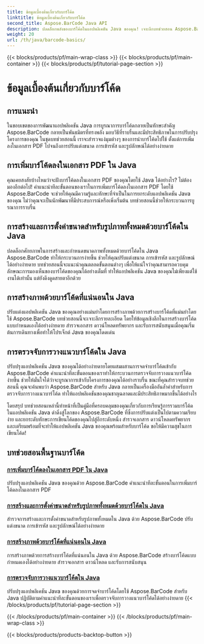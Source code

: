 ```yaml
---
title: ข้อมูลเบื้องต้นเกี่ยวกับบาร์โค้ด
linktitle: ข้อมูลเบื้องต้นเกี่ยวกับบาร์โค้ด
second_title: Aspose.BarCode Java API
description: ปลดล็อกพลังของบาร์โค้ดในแอปพลิเคชัน Java ของคุณ! เจาะลึกบทช่วยสอน Aspose.BarCode เพื่อการผสานรวม การปรับแต่ง และการจดจำที่ราบรื่น
weight: 20
url: /th/java/barcode-basics/
---
```


{{< blocks/products/pf/main-wrap-class >}}
{{< blocks/products/pf/main-container >}}
{{< blocks/products/pf/tutorial-page-section >}}

# ข้อมูลเบื้องต้นเกี่ยวกับบาร์โค้ด


## การแนะนำ

ในขอบเขตของการพัฒนาแอปพลิเคชัน Java การบูรณาการบาร์โค้ดกลายเป็นทักษะสำคัญ Aspose.BarCode กลายเป็นพันธมิตรที่ทรงพลัง มอบวิธีที่ราบรื่นและมีประสิทธิภาพในการปรับปรุงโครงการของคุณ ในชุดบทช่วยสอนนี้ เราจะสำรวจแง่มุมต่างๆ ของการนำบาร์โค้ดไปใช้ ตั้งแต่การเพิ่มลงในเอกสาร PDF ไปจนถึงการปรับแต่งขนาด การเข้ารหัส และรูปลักษณ์ได้อย่างง่ายดาย

## การเพิ่มบาร์โค้ดลงในเอกสาร PDF ใน Java

คุณเคยสงสัยบ้างไหมว่าจะฝังบาร์โค้ดลงในเอกสาร PDF ของคุณโดยใช้ Java ได้อย่างไร? ไม่ต้องมองอีกต่อไป! คำแนะนำทีละขั้นตอนของเราในการเพิ่มบาร์โค้ดลงในเอกสาร PDF โดยใช้ Aspose.BarCode จะช่วยให้คุณมีความรู้และทักษะที่จำเป็นในการยกระดับแอปพลิเคชัน Java ของคุณ ไม่ว่าคุณจะเป็นนักพัฒนาที่มีประสบการณ์หรือเพิ่งเริ่มต้น บทช่วยสอนนี้ช่วยให้กระบวนการบูรณาการราบรื่น

## การสร้างและการตั้งค่าขนาดสำหรับรูปภาพทั้งหมดด้วยบาร์โค้ดใน Java

ปลดล็อกศักยภาพในการสร้างและกำหนดขนาดภาพทั้งหมดด้วยบาร์โค้ดใน Java Aspose.BarCode ทำให้กระบวนการง่ายขึ้น ช่วยให้คุณปรับแต่งขนาด การเข้ารหัส และรูปลักษณ์ได้อย่างง่ายดาย บทช่วยสอนนี้จะแนะนำคุณตลอดขั้นตอนต่างๆ เพื่อให้แน่ใจว่าคุณสามารถควบคุมลักษณะการมองเห็นของบาร์โค้ดของคุณได้อย่างเต็มที่ ทำให้แอปพลิเคชัน Java ของคุณไม่เพียงแต่ใช้งานได้เท่านั้น แต่ยังดึงดูดสายตาอีกด้วย

## การสร้างภาพด้วยบาร์โค้ดที่แน่นอนใน Java

ปรับแต่งแอปพลิเคชัน Java ของคุณอย่างแม่นยำโดยการสร้างภาพด้วยการสร้างบาร์โค้ดที่แม่นยำโดยใช้ Aspose.BarCode บทช่วยสอนนี้จะเจาะลึกรายละเอียด โดยให้ข้อมูลเชิงลึกในการสร้างบาร์โค้ดแบบกำหนดเองได้อย่างง่ายดาย สำรวจเอกสาร ดาวน์โหลดทรัพยากร และรับการสนับสนุนเมื่อคุณเริ่มต้นการเดินทางเพื่อทำให้โปรเจ็กต์ Java ของคุณโดดเด่น

## การตรวจจับการวางแนวบาร์โค้ดใน Java

ปรับปรุงแอปพลิเคชัน Java ของคุณได้อย่างง่ายดายโดยผสมผสานการจดจำบาร์โค้ดเข้ากับ Aspose.BarCode คำแนะนำทีละขั้นตอนของเราทำให้กระบวนการตรวจจับการวางแนวบาร์โค้ดง่ายขึ้น ช่วยให้มั่นใจได้ว่าจะบูรณาการเข้ากับโครงการของคุณได้อย่างราบรื่น ขณะที่คุณสำรวจบทช่วยสอนนี้ คุณจะค้นพบว่า Aspose.BarCode สำหรับ Java กลายเป็นเครื่องมืออันล้ำค่าสำหรับการตรวจจับการวางแนวบาร์โค้ด ทำให้แอปพลิเคชันของคุณชาญฉลาดและมีประสิทธิภาพมากขึ้นได้อย่างไร

โดยสรุป บทช่วยสอนเหล่านี้ทำหน้าที่เป็นคู่มือที่ครอบคลุมของคุณเกี่ยวกับการเรียนรู้การรวมบาร์โค้ดในแอปพลิเคชัน Java ดำดิ่งสู่โลกของ Aspose.BarCode ที่ซึ่งการปรับแต่งเป็นไปตามความเรียบง่าย และยกระดับทักษะการเขียนโค้ดของคุณไปสู่อีกระดับหนึ่ง สำรวจเอกสาร ดาวน์โหลดทรัพยากร และเตรียมพร้อมที่จะทำให้แอปพลิเคชัน Java ของคุณพร้อมสำหรับบาร์โค้ด ขอให้มีความสุขในการเขียนโค้ด!
## บทช่วยสอนพื้นฐานบาร์โค้ด
### [การเพิ่มบาร์โค้ดลงในเอกสาร PDF ใน Java](./adding-barcode-to-pdf-document/)
ปรับปรุงแอปพลิเคชัน Java ของคุณด้วย Aspose.BarCode คำแนะนำทีละขั้นตอนในการเพิ่มบาร์โค้ดลงในเอกสาร PDF
### [การสร้างและการตั้งค่าขนาดสำหรับรูปภาพทั้งหมดด้วยบาร์โค้ดใน Java](./creating-setting-size-whole-picture-barcode/)
สำรวจการสร้างและการตั้งค่าขนาดสำหรับรูปภาพทั้งหมดใน Java ด้วย Aspose.BarCode ปรับแต่งขนาด การเข้ารหัส และรูปลักษณ์ได้อย่างง่ายดาย
### [การสร้างภาพด้วยบาร์โค้ดที่แน่นอนใน Java](./creating-image-exact-barcode/)
การสร้างภาพด้วยการสร้างบาร์โค้ดที่แน่นอนใน Java ด้วย Aspose.BarCode สร้างบาร์โค้ดแบบกำหนดเองได้อย่างง่ายดาย สำรวจเอกสาร ดาวน์โหลด และรับการสนับสนุน
### [การตรวจจับการวางแนวบาร์โค้ดใน Java](./detecting-barcode-orientation/)
ปรับปรุงแอปพลิเคชัน Java ของคุณด้วยการจดจำบาร์โค้ดโดยใช้ Aspose.BarCode สำหรับ Java ปฏิบัติตามคำแนะนำทีละขั้นตอนของเราเพื่อตรวจจับการวางแนวบาร์โค้ดได้อย่างง่ายดาย
{{< /blocks/products/pf/tutorial-page-section >}}

{{< /blocks/products/pf/main-container >}}
{{< /blocks/products/pf/main-wrap-class >}}

{{< blocks/products/products-backtop-button >}}
